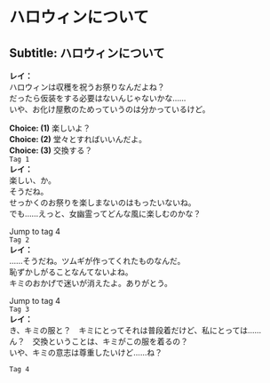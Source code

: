 # ハロウィンについて

  
## Subtitle: ハロウィンについて
  
**レイ：**  
ハロウィンは収穫を祝うお祭りなんだよね？  
だったら仮装をする必要はないんじゃないかな……  
いや、お化け屋敷のためっていうのは分かっているけど。  
  
**Choice: (1)**  楽しいよ？  
**Choice: (2)**  堂々とすればいいんだよ。  
**Choice: (3)**  交換する？  
`Tag 1`  
**レイ：**  
楽しい、か。  
そうだね。  
せっかくのお祭りを楽しまないのはもったいないね。  
でも……えっと、女幽霊ってどんな風に楽しむのかな？  
  
Jump to tag 4  
`Tag 2`  
**レイ：**  
……そうだね。ツムギが作ってくれたものなんだ。  
恥ずかしがることなんてないよね。  
キミのおかげで迷いが消えたよ。ありがとう。  
  
Jump to tag 4  
`Tag 3`  
**レイ：**  
き、キミの服と？　キミにとってそれは普段着だけど、私にとっては……  
ん？　交換ということは、キミがこの服を着るの？  
いや、キミの意志は尊重したいけど……ね？  
  
`Tag 4`  
